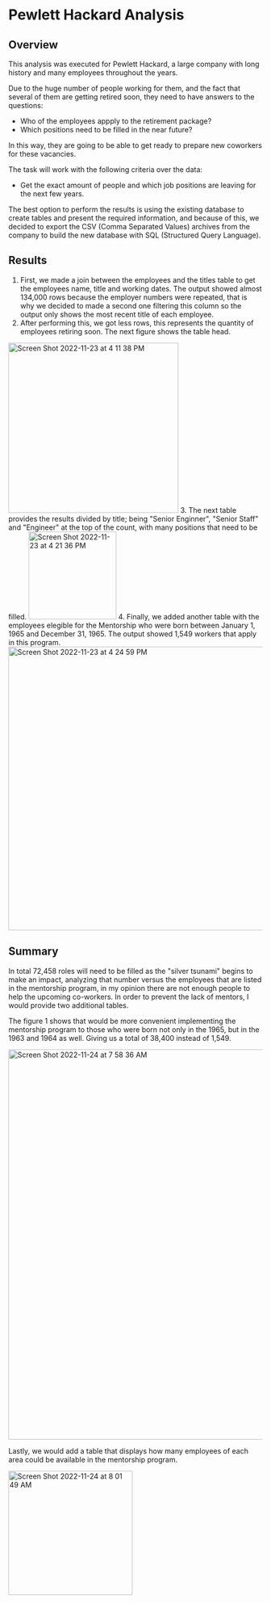 # Pewlett Hackard Analysis


## Overview 

This analysis was executed for Pewlett Hackard, a large company with long history and many employees throughout the years. 

Due to the huge number of people working for them, and the fact that several of them are getting retired soon, they need to have answers to the questions:
- Who of the employees appply to the retirement package?
- Which positions need to be filled in the near future?

In this way, they are going to be able to get ready to prepare new coworkers for these vacancies. 

The task will work with the following criteria over the data:
- Get the exact amount of people and which job positions are leaving for the next few years.

The best option to perform the results is using the existing database to create  tables and present the required information, and because of this, we decided to export the CSV (Comma Separated Values) archives from the company to build the new database with SQL (Structured Query Language).


## Results

1. First, we made a join between the employees and the titles table to get the employees name, title and working dates. The output showed almost 134,000 rows because the employer numbers were repeated, that is why we decided to made a second one filtering this column so the output only shows the most recent title of each employee.
2. After performing this, we got less rows, this represents the quantity of employees retiring soon. The next figure shows the table head.  
<img width="337" alt="Screen Shot 2022-11-23 at 4 11 38 PM" src="https://user-images.githubusercontent.com/113856917/203654729-4b4d08bc-bbd8-46b2-b7e7-ee2520d85e05.png">
 3. The next table provides the results divided by title; being "Senior Enginner", "Senior Staff" and "Engineer" at the top of the count, with many positions that need to be filled. 
 <img width="174" alt="Screen Shot 2022-11-23 at 4 21 36 PM" src="https://user-images.githubusercontent.com/113856917/203655841-1cccd264-0872-4e20-ad1f-8805fa1373ee.png">
4. Finally, we added another table with the employees elegible for the Mentorship who were born between January 1, 1965 and December 31, 1965. The output showed 1,549 workers that apply in this program.
<img width="562" alt="Screen Shot 2022-11-23 at 4 24 59 PM" src="https://user-images.githubusercontent.com/113856917/203656295-5d0384cf-cebc-481d-9c65-4938798519ae.png">


## Summary

 In total 72,458 roles will need to be filled as the "silver tsunami" begins to make an impact, analyzing that number versus the employees that are listed in the mentorship program, in my opinion there are not enough people to help the upcoming co-workers. In order to prevent the lack of mentors, I would provide two additional tables.
 
 The figure 1 shows that would be more convenient implementing the mentorship program to those who were born not only in the 1965, but in the 1963 and 1964 as well. Giving us a total of 38,400 instead of 1,549.
 
<img width="773" alt="Screen Shot 2022-11-24 at 7 58 36 AM" src="https://user-images.githubusercontent.com/113856917/203802248-292d184e-6b8f-4754-9d8b-98852967ac94.png">

Lastly, we would add a table that displays how many employees of each area could be available in the mentorship program.

<img width="246" alt="Screen Shot 2022-11-24 at 8 01 49 AM" src="https://user-images.githubusercontent.com/113856917/203803074-b0227e7d-1b7a-4715-b4bd-24aaa1a8bd1e.png">
